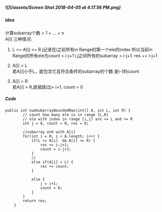##### 

##### ![](/assets/Screen Shot 2018-04-05 at 4.17.56 PM.png)

##### Idea

计算subarray个数 = 1 + ... + n  
A\[i\] 三种情况:

1. L &lt;= A\[i\] &lt;= R
    j记录在i之前所有in Range的第一个ele的index
    所以当前in Range的所有ele为count = i-j+1
    i,j之间所有的subarray = i-j+1. res += i-j+1


2. A\[i\] &lt; L  
   若A\[i\]小于L，能包含它且符合条件的subarray的个数 是i-1的count

3. A\[i\] &gt; R  
   若A\[i\] &gt; R,直接跳过j= i+1, count = 0

##### Code

```
public int numSubarrayBoundedMax(int[] A, int L, int R) {
        // count how many ele is in range [L,R]
        // ele with index in range [i,j] are <= L and >= R
        int j = 0, count = 0, res = 0;

        //subarray end with A[i]
        for(int i = 0; i < A.length; i++) {
            if(L <= A[i]  && A[i] <= R) {
                res += i-j+1;
                count = i-j+1;
            } 
            // 
            else if(A[i] < L) {
                res += count;
            } 

            else {
                j = i+1;
                count = 0;
            }
        }
        return res;
    }
```



